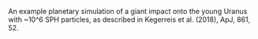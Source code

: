 An example planetary simulation of a giant impact onto the young Uranus with 
~10^6 SPH particles, as described in Kegerreis et al. (2018), ApJ, 861, 52.
